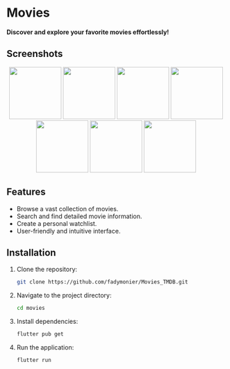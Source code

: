 # Movies

**Discover and explore your favorite movies effortlessly!**

## Screenshots

<p align="center">
  <img src="https://github.com/user-attachments/assets/61fc0674-730f-48f8-bfea-180dc418d939" width="120" /> <!-- Watchlist -->
  <img src="https://github.com/user-attachments/assets/9decf114-bbc5-461f-8f42-050f691d4b2b" width="120" /> <!-- Splash -->
  <img src="https://github.com/user-attachments/assets/d4811b2a-bd98-48d8-a3c4-cbd2e2b54d57" width="120" /> <!-- Search -->
  <img src="https://github.com/user-attachments/assets/b344ac45-6f81-4e04-a7ab-370628130a54" width="120" /> <!-- Search 1 -->
  <img src="https://github.com/user-attachments/assets/7dc16092-408f-4343-91c1-c402943ab9e4" width="120" /> <!-- Movie Details -->
  <img src="https://github.com/user-attachments/assets/34fd55b7-751c-429f-a596-be370549f79b" width="120" /> <!-- Home -->
  <img src="https://github.com/user-attachments/assets/18b79848-8714-4f3f-b7b6-972c82fd9fcd" width="120" /> <!-- Browse -->
</p>

## Features
- Browse a vast collection of movies.
- Search and find detailed movie information.
- Create a personal watchlist.
- User-friendly and intuitive interface.

## Installation
1. Clone the repository:
   ```sh
   git clone https://github.com/fadymonier/Movies_TMDB.git
   ```
2. Navigate to the project directory:
   ```sh
   cd movies
   ```
3. Install dependencies:
   ```sh
   flutter pub get
   ```
4. Run the application:
   ```sh
   flutter run
   ```
